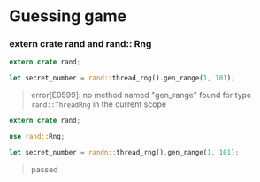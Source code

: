 # Guessing game

### extern crate rand and rand:: Rng

```rust
extern crate rand;

let secret_number = rand::thread_rng().gen_range(1, 101);

```
> error[E0599]: no method named "gen_range" found for type `rand::ThreadRng` in the current scope  


```rust
extern crate rand;

use rand::Rng;

let secret_number = randn::thread_rng().gen_range(1, 101);
```
> passed  
